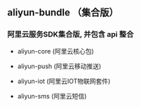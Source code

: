 ## aliyun-bundle （集合版）


### 阿里云服务SDK集合版, 并包含 api 整合

* aliyun-core   (阿里云核心包)

* aliyun-push   (阿里云移动推送)

* aliyun-iot    (阿里云IOT物联网套件)

* aliyun-sms    (阿里云短信)

  